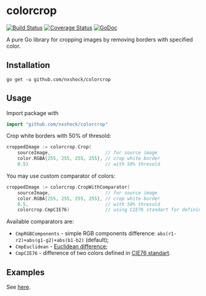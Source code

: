 # colorcrop

[![Build Status](https://travis-ci.org/nxshock/colorcrop.svg?branch=master)](https://travis-ci.org/nxshock/colorcrop)
[![Coverage Status](https://coveralls.io/repos/github/nxshock/colorcrop/badge.svg)](https://coveralls.io/github/nxshock/colorcrop)
[![GoDoc](https://godoc.org/github.com/nxshock/colorcrop?status.svg)](https://godoc.org/github.com/nxshock/colorcrop)

A pure Go library for cropping images by removing borders with specified color.

## Installation

`go get -u github.com/nxshock/colorcrop`

## Usage

Import package with

```go
import "github.com/nxshock/colorcrop"
```

Crop white borders with 50% of thresold:

```go
croppedImage := colorcrop.Crop(
    sourceImage,                    // for source image
    color.RGBA{255, 255, 255, 255}, // crop white border
    0.5)                            // with 50% thresold
```

You may use custom comparator of colors:

```go
croppedImage := colorcrop.CropWithComparator(
    sourceImage,                    // for source image
    color.RGBA{255, 255, 255, 255}, // crop white border
    0.5,                            // with 50% thresold
    colorcrop.CmpCIE76)             // using CIE76 standart for defining color difference
```

Available comparators are:
- `CmpRGBComponents` - simple RGB components difference: `abs(r1-r2)+abs(g1-g2)+abs(b1-b2)` (default);
- `CmpEuclidean` - [Euclidean difference](https://en.wikipedia.org/wiki/Color_difference#Euclidean);
- `CmpCIE76` - difference of two colors defined in [CIE76 standart](https://en.wikipedia.org/wiki/Color_difference#CIE76).

## Examples

See [here](https://github.com/nxshock/colorcrop/blob/master/example_test.go).

